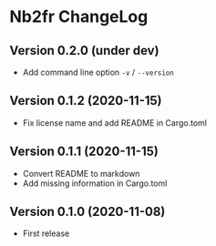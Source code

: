 # Nb2fr ChangeLog

## Version 0.2.0 (under dev)

- Add command line option `-v` / `--version`

## Version 0.1.2 (2020-11-15)

- Fix license name and add README in Cargo.toml

## Version 0.1.1 (2020-11-15)

- Convert README to markdown
- Add missing information in Cargo.toml

## Version 0.1.0 (2020-11-08)

- First release
